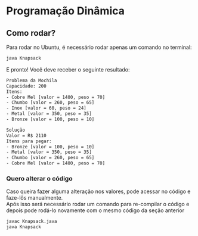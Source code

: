 # Programação Dinâmica

## Como rodar?
Para rodar no Ubuntu, é necessário rodar apenas um comando no terminal:
```sh
java Knapsack
```
E pronto! Você deve receber o seguinte resultado:
```sh
Problema da Mochila
Capacidade: 200
Itens:
- Cobre Mel [valor = 1400, peso = 70]
- Chumbo [valor = 260, peso = 65]
- Inox [valor = 60, peso = 24]
- Metal [valor = 350, peso = 35]
- Bronze [valor = 100, peso = 10]

Solução
Valor = R$ 2110
Itens para pegar:
- Bronze [valor = 100, peso = 10]
- Metal [valor = 350, peso = 35]
- Chumbo [valor = 260, peso = 65]
- Cobre Mel [valor = 1400, peso = 70]

```

### Quero alterar o código
Caso queira fazer alguma alteração nos valores, pode acessar no código e faze-lôs manualmente.   
Após isso será necessário rodar um comando para re-compilar o código e depois pode rodá-lo novamente com o mesmo código da seção anterior
```sh
javac Knapsack.java
java Knapsack
```
